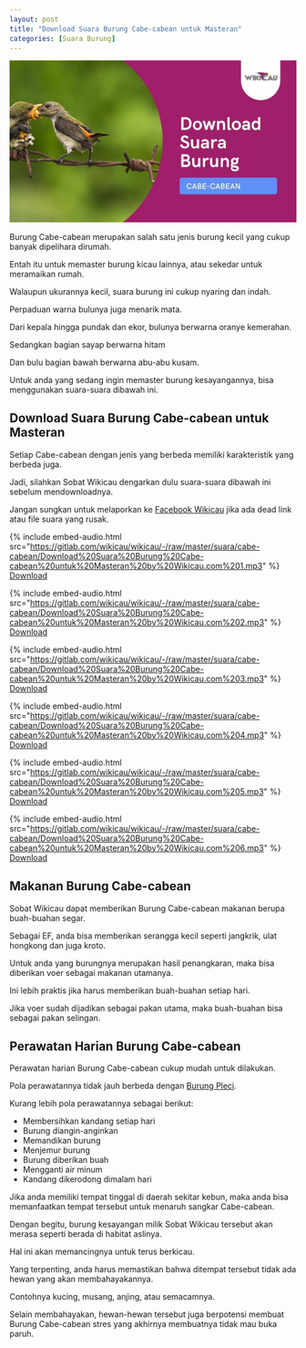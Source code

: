 ```yaml
---
layout: post
title: "Download Suara Burung Cabe-cabean untuk Masteran"
categories: [Suara Burung]
---
```


![](/images/suara-burung-cabe-cabean.webp)

Burung Cabe-cabean merupakan salah satu jenis burung kecil yang cukup banyak dipelihara dirumah.

Entah itu untuk memaster burung kicau lainnya, atau sekedar untuk meramaikan rumah.

Walaupun ukurannya kecil, suara burung ini cukup nyaring dan indah.

Perpaduan warna bulunya juga menarik mata.

Dari kepala hingga pundak dan ekor, bulunya berwarna oranye kemerahan.

Sedangkan bagian sayap berwarna hitam

Dan bulu bagian bawah berwarna abu-abu kusam.

Untuk anda yang sedang ingin memaster burung kesayangannya, bisa menggunakan suara-suara dibawah ini.

## Download Suara Burung Cabe-cabean untuk Masteran

Setiap Cabe-cabean dengan jenis yang berbeda memiliki karakteristik yang berbeda juga.

Jadi, silahkan Sobat Wikicau dengarkan dulu suara-suara dibawah ini sebelum mendownloadnya.

Jangan sungkan untuk melaporkan ke [Facebook Wikicau](https://facebook.com/wikicau) jika ada dead link atau file suara yang rusak.

{% include embed-audio.html src="https://gitlab.com/wikicau/wikicau/-/raw/master/suara/cabe-cabean/Download%20Suara%20Burung%20Cabe-cabean%20untuk%20Masteran%20by%20Wikicau.com%201.mp3" %}
[Download](https://bit.ly/2ymhKNA)

{% include embed-audio.html src="https://gitlab.com/wikicau/wikicau/-/raw/master/suara/cabe-cabean/Download%20Suara%20Burung%20Cabe-cabean%20untuk%20Masteran%20by%20Wikicau.com%202.mp3" %}
[Download](https://bit.ly/2OkVfmX)

{% include embed-audio.html src="https://gitlab.com/wikicau/wikicau/-/raw/master/suara/cabe-cabean/Download%20Suara%20Burung%20Cabe-cabean%20untuk%20Masteran%20by%20Wikicau.com%203.mp3" %}
[Download](https://bit.ly/2yisrkk)

{% include embed-audio.html src="https://gitlab.com/wikicau/wikicau/-/raw/master/suara/cabe-cabean/Download%20Suara%20Burung%20Cabe-cabean%20untuk%20Masteran%20by%20Wikicau.com%204.mp3" %}
[Download](https://bit.ly/2yjjg35)

{% include embed-audio.html src="https://gitlab.com/wikicau/wikicau/-/raw/master/suara/cabe-cabean/Download%20Suara%20Burung%20Cabe-cabean%20untuk%20Masteran%20by%20Wikicau.com%205.mp3" %}
[Download](https://bit.ly/2MoJTvU)

{% include embed-audio.html src="https://gitlab.com/wikicau/wikicau/-/raw/master/suara/cabe-cabean/Download%20Suara%20Burung%20Cabe-cabean%20untuk%20Masteran%20by%20Wikicau.com%206.mp3" %}
[Download](https://bit.ly/2OqQ993)

## Makanan Burung Cabe-cabean

Sobat Wikicau dapat memberikan Burung Cabe-cabean makanan berupa buah-buahan segar.

Sebagai EF, anda bisa memberikan serangga kecil seperti jangkrik, ulat hongkong dan juga kroto.

Untuk anda yang burungnya merupakan hasil penangkaran, maka bisa diberikan voer sebagai makanan utamanya.

Ini lebih praktis jika harus memberikan buah-buahan setiap hari.

Jika voer sudah dijadikan sebagai pakan utama, maka buah-buahan bisa sebagai pakan selingan.

## Perawatan Harian Burung Cabe-cabean

Perawatan harian Burung Cabe-cabean cukup mudah untuk dilakukan.

Pola perawatannya tidak jauh berbeda dengan [Burung Pleci](https://wikicau.com/suara-burung-pleci/).

Kurang lebih pola perawatannya sebagai berikut:

- Membersihkan kandang setiap hari
- Burung diangin-anginkan
- Memandikan burung
- Menjemur burung
- Burung diberikan buah
- Mengganti air minum
- Kandang dikerodong dimalam hari

Jika anda memiliki tempat tinggal di daerah sekitar kebun, maka anda bisa memanfaatkan tempat tersebut untuk menaruh sangkar Cabe-cabean.

Dengan begitu, burung kesayangan milik Sobat Wikicau tersebut akan merasa seperti berada di habitat aslinya.

Hal ini akan memancingnya untuk terus berkicau.

Yang terpenting, anda harus memastikan bahwa ditempat tersebut tidak ada hewan yang akan membahayakannya.

Contohnya kucing, musang, anjing, atau semacamnya.

Selain membahayakan, hewan-hewan tersebut juga berpotensi membuat Burung Cabe-cabean stres yang akhirnya membuatnya tidak mau buka paruh.

